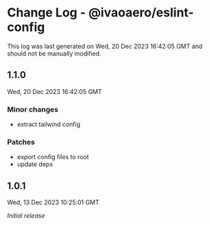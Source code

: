 # Change Log - @ivaoaero/eslint-config

This log was last generated on Wed, 20 Dec 2023 16:42:05 GMT and should not be manually modified.

## 1.1.0
Wed, 20 Dec 2023 16:42:05 GMT

### Minor changes

- extract tailwind config

### Patches

- export config files to root
- update deps

## 1.0.1
Wed, 13 Dec 2023 10:25:01 GMT

_Initial release_

